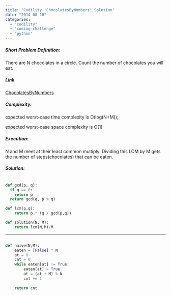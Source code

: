 ```yaml
---
title: "Codility 'ChocolatesByNumbers' Solution"
date: "2014-08-10"
categories: 
  - "codility"
  - "coding-challenge"
  - "python"
---
```


##### Short Problem Definition:

There are N chocolates in a circle. Count the number of chocolates you will eat.

##### Link

[ChocolatesByNumbers](https://codility.com/demo/take-sample-test/chocolates_by_numbers)

##### Complexity:

expected worst-case time complexity is O(log(N+M));

expected worst-case space complexity is O(1)

##### Execution:

N and M meet at their least common multiply. Dividing this LCM by M gets the number of steps(chocolates) that can be eaten.

##### Solution:

```python

def gcd(p, q):
  if q == 0:
    return p
  return gcd(q, p % q)

def lcm(p,q):
    return p * (q / gcd(p,q))

def solution(N, M):
    return lcm(N,M)/M
```

* * *

```python

def naive(N,M):
    eaten = [False] * N
    at = 0
    cnt = 0
    while eaten[at] != True:
        eaten[at] = True
        at = (at + M) % N
        cnt += 1
        
    return cnt
```
